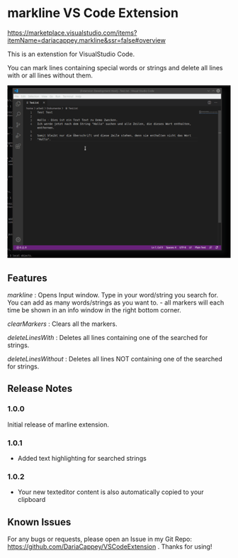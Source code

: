 # markline VS Code Extension

https://marketplace.visualstudio.com/items?itemName=dariacappey.markline&ssr=false#overview

This is an extenstion for VisualStudio Code.

You can mark lines containing special words or strings and delete all lines with or all lines without them.

![demo](https://github.com/DariaCappey/VSCodeExtension/blob/master/markline/demo_new.gif)

## Features

*markline* : Opens Input window. Type in your word/string you search for. You can add as many words/strings as you want to. - all markers will each time be shown in an info window in the right bottom corner.

*clearMarkers* : Clears all the markers.

*deleteLinesWith* : Deletes all lines containing one of the searched for strings.

*deleteLinesWithout* : Deletes all lines NOT containing one of the searched for strings.

## Release Notes

### 1.0.0

Initial release of marline extension. 

### 1.0.1

- Added text highlighting for searched strings 

### 1.0.2

- Your new texteditor content is also automatically copied to your clipboard

## Known Issues

For any bugs or requests, please open an Issue in my Git Repo: https://github.com/DariaCappey/VSCodeExtension . Thanks for using!
